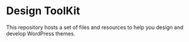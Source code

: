 # Design ToolKit

This repository hosts a set of files and resources to help you design and develop WordPress themes.
